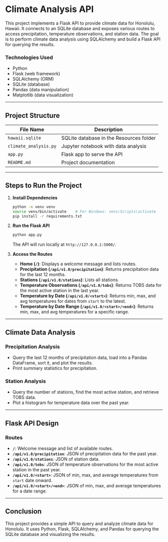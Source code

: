 # Climate Analysis API

This project implements a Flask API to provide climate data for Honolulu, Hawaii. It connects to an SQLite database and exposes various routes to access precipitation, temperature observations, and station data. The goal is to perform climate data analysis using SQLAlchemy and build a Flask API for querying the results.

### Technologies Used
- Python
- Flask (web framework)
- SQLAlchemy (ORM)
- SQLite (database)
- Pandas (data manipulation)
- Matplotlib (data visualization)

---

## Project Structure

| File Name             | Description                             |
|-----------------------|----------------------------------------- |
| `hawaii.sqlite`        | SQLite database in the Resources folder |
| `climate_analysis.py`  | Jupyter notebook with data analysis     |
| `app.py`               | Flask app to serve the API              |
| `README.md`            | Project documentation                  |


---

## Steps to Run the Project

1. **Install Dependencies**
    ```bash
    python -m venv venv
    source venv/bin/activate    # For Windows: venv\Scripts\activate
    pip install -r requirements.txt
    ```

2. **Run the Flask API**
    ```bash
    python app.py
    ```
    The API will run locally at `http://127.0.0.1:5000/`.

3. **Access the Routes**
    - **Home (`/`)**: Displays a welcome message and lists routes.
    - **Precipitation (`/api/v1.0/precipitation`)**: Returns precipitation data for the last 12 months.
    - **Stations (`/api/v1.0/stations`)**: Lists all stations.
    - **Temperature Observations (`/api/v1.0/tobs`)**: Returns TOBS data for the most active station in the last year.
    - **Temperature by Date (`/api/v1.0/<start>`)**: Returns min, max, and avg temperatures for dates from `start` to the latest.
    - **Temperature by Date Range (`/api/v1.0/<start>/<end>`)**: Returns min, max, and avg temperatures for a specific range.

---

## Climate Data Analysis

### Precipitation Analysis
- Query the last 12 months of precipitation data, load into a Pandas DataFrame, sort it, and plot the results.
- Print summary statistics for precipitation.

### Station Analysis
- Query the number of stations, find the most active station, and retrieve TOBS data.
- Plot a histogram for temperature data over the past year.

---

## Flask API Design

### Routes
- **`/`**: Welcome message and list of available routes.
- **`/api/v1.0/precipitation`**: JSON of precipitation data for the past year.
- **`/api/v1.0/stations`**: JSON of station data.
- **`/api/v1.0/tobs`**: JSON of temperature observations for the most active station in the past year.
- **`/api/v1.0/<start>`**: JSON of min, max, and average temperatures from `start` date onward.
- **`/api/v1.0/<start>/<end>`**: JSON of min, max, and average temperatures for a date range.

---

## Conclusion

This project provides a simple API to query and analyze climate data for Honolulu. It uses Python, Flask, SQLAlchemy, and Pandas for querying the SQLite database and visualizing the results.

